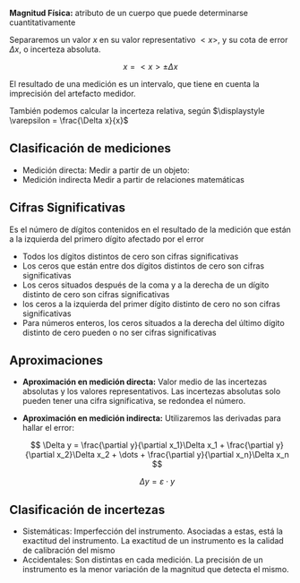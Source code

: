 **Magnitud Física:** atributo de un cuerpo que puede determinarse cuantitativamente

Separaremos un valor $x$ en su valor representativo $<x>$, y su cota de error $\Delta x$, o incerteza absoluta.

$$
x = <x> \pm \Delta x
$$

El resultado de una medición es un intervalo, que tiene en cuenta la imprecisión del artefacto medidor.

También podemos calcular la incerteza relativa, según $\displaystyle \varepsilon = \frac{\Delta x}{x}$

## Clasificación de mediciones

- Medición directa: Medir a partir de un objeto:
- Medición indirecta Medir a partir de relaciones matemáticas

## Cifras Significativas

Es el número de dígitos contenidos en el resultado de la medición que están a la izquierda del primero dígito afectado por el error

- Todos los dígitos distintos de cero son cifras significativas
- Los ceros que están entre dos dígitos distintos de cero son cifras significativas
- Los ceros situados después de la coma y a la derecha de un dígito distinto de cero son cifras significativas
- los ceros a la izquierda del primer dígito distinto de cero no son cifras significativas
- Para números enteros, los ceros situados a la derecha del último dígito distinto de cero pueden o no ser cifras significativas

## Aproximaciones

- **Aproximación en medición directa:** Valor medio de las incertezas absolutas y los valores representativos. Las incertezas absolutas solo pueden tener una cifra significativa, se redondea el número.
- **Aproximación en medición indirecta:** Utilizaremos las derivadas para hallar el error:

	$$
	\Delta y = \frac{\partial y}{\partial x_1}\Delta x_1 + \frac{\partial y}{\partial x_2}\Delta x_2 + \dots + \frac{\partial y}{\partial x_n}\Delta x_n
	$$

	$$
	\Delta y = \varepsilon \cdot y
	$$

## Clasificación de incertezas

- Sistemáticas: Imperfección del instrumento. Asociadas a estas, está la exactitud del instrumento. La exactitud de un instrumento es la calidad de calibración del mismo
- Accidentales: Son distintas en cada medición. La precisión de un instrumento es la menor variación de la magnitud que detecta el mismo.
